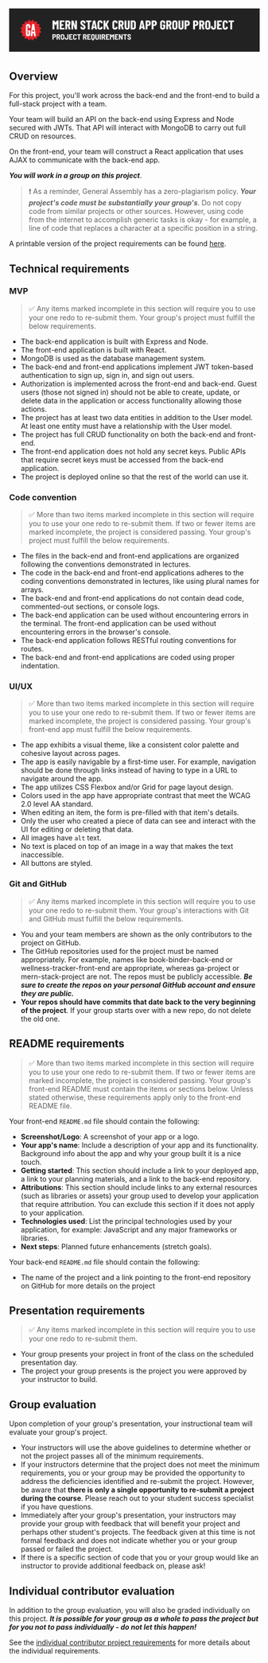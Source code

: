 # ![MERN Stack CRUD App Group Project - Project Requirements](./assets/hero.png)

## Overview

For this project, you'll work across the back-end and the front-end to build a full-stack project with a team.

Your team will build an API on the back-end using Express and Node secured with JWTs. That API will interact with MongoDB to carry out full CRUD on resources.

On the front-end, your team will construct a React application that uses AJAX to communicate with the back-end app.

***You will work in a group on this project***.

> ❗️ As a reminder, General Assembly has a zero-plagiarism policy. ***Your project's code must be substantially your group's***. Do not copy code from similar projects or other sources. However, using code from the internet to accomplish generic tasks is okay - for example, a line of code that replaces a character at a specific position in a string.

A printable version of the project requirements can be found [here](./assets/project-requirements.pdf).

## Technical requirements

### MVP

> ✅ Any items marked incomplete in this section will require you to use your one redo to re-submit them. Your group's project must fulfill the below requirements.

- The back-end application is built with Express and Node.
- The front-end application is built with React.
- MongoDB is used as the database management system.
- The back-end and front-end applications implement JWT token-based authentication to sign up, sign in, and sign out users.
- Authorization is implemented across the front-end and back-end. Guest users (those not signed in) should not be able to create, update, or delete data in the application or access functionality allowing those actions.
- The project has at least two data entities in addition to the User model. At least one entity must have a relationship with the User model.
- The project has full CRUD functionality on both the back-end and front-end.
- The front-end application does not hold any secret keys. Public APIs that require secret keys must be accessed from the back-end application.
- The project is deployed online so that the rest of the world can use it.

### Code convention

> ✅ More than two items marked incomplete in this section will require you to use your one redo to re-submit them. If two or fewer items are marked incomplete, the project is considered passing. Your group's project must fulfill the below requirements.

- The files in the back-end and front-end applications are organized following the conventions demonstrated in lectures.
- The code in the back-end and front-end applications adheres to the coding conventions demonstrated in lectures, like using plural names for arrays.
- The back-end and front-end applications do not contain dead code, commented-out sections, or console logs.
- The back-end application can be used without encountering errors in the terminal. The front-end application can be used without encountering errors in the browser's console.
- The back-end application follows RESTful routing conventions for routes.
- The back-end and front-end applications are coded using proper indentation.

### UI/UX

> ✅ More than two items marked incomplete in this section will require you to use your one redo to re-submit them. If two or fewer items are marked incomplete, the project is considered passing. Your group's front-end app must fulfill the below requirements.

- The app exhibits a visual theme, like a consistent color palette and cohesive layout across pages.
- The app is easily navigable by a first-time user. For example, navigation should be done through links instead of having to type in a URL to navigate around the app.
- The app utilizes CSS Flexbox and/or Grid for page layout design.
- Colors used in the app have appropriate contrast that meet the WCAG 2.0 level AA standard.
- When editing an item, the form is pre-filled with that item's details.
- Only the user who created a piece of data can see and interact with the UI for editing or deleting that data.
- All images have `alt` text.
- No text is placed on top of an image in a way that makes the text inaccessible.
- All buttons are styled.

### Git and GitHub

> ✅ Any items marked incomplete in this section will require you to use your one redo to re-submit them. Your group's interactions with Git and GitHub must fulfill the below requirements.

- You and your team members are shown as the only contributors to the project on GitHub.
- The GitHub repositories used for the project must be named appropriately. For example, names like book-binder-back-end or wellness-tracker-front-end are appropriate, whereas ga-project or mern-stack-project are not. The repos must be publicly accessible. ***Be sure to create the repos on your personal GitHub account and ensure they are public.***
- **Your repos should have commits that date back to the very beginning of the project**. If your group starts over with a new repo, do not delete the old one.

## README requirements

> ✅ More than two items marked incomplete in this section will require you to use your one redo to re-submit them. If two or fewer items are marked incomplete, the project is considered passing. Your group's front-end README must contain the items or sections below. Unless stated otherwise, these requirements apply only to the front-end README file.

Your front-end `README.md` file should contain the following:

- **Screenshot/Logo**: A screenshot of your app or a logo.
- **Your app's name**: Include a description of your app and its functionality. Background info about the app and why your group built it is a nice touch.
- **Getting started**: This section should include a link to your deployed app, a link to your planning materials, and a link to the back-end repository.
- **Attributions**: This section should include links to any external resources (such as libraries or assets) your group used to develop your application that require attribution. You can exclude this section if it does not apply to your application.
- **Technologies used**: List the principal technologies used by your application, for example: JavaScript and any major frameworks or libraries.
- **Next steps**: Planned future enhancements (stretch goals).

Your back-end `README.md` file should contain the following:

- The name of the project and a link pointing to the front-end repository on GitHub for more details on the project

## Presentation requirements

> ✅ Any items marked incomplete in this section will require you to use your one redo to re-submit them.

- Your group presents your project in front of the class on the scheduled presentation day.
- The project your group presents is the project you were approved by your instructor to build.

## Group evaluation

Upon completion of your group's presentation, your instructional team will evaluate your group's project.

- Your instructors will use the above guidelines to determine whether or not the project passes all of the minimum requirements.
- If your instructors determine that the project does not meet the minimum requirements, you or your group may be provided the opportunity to address the deficiencies identified and re-submit the project. However, be aware that **there is only a single opportunity to re-submit a project during the course**. Please reach out to your student success specialist if you have questions.
- Immediately after your group's presentation, your instructors may provide your group with feedback that will benefit your project and perhaps other student's projects. The feedback given at this time is not formal feedback and does not indicate whether you or your group passed or failed the project.
- If there is a specific section of code that you or your group would like an instructor to provide additional feedback on, please ask!

## Individual contributor evaluation

In addition to the group evaluation, you will also be graded individually on this project. ***It is possible for your group as a whole to pass the project but for you not to pass individually - do not let this happen!***

See the [individual contributor project requirements](../project-individual-contributor-requirements/README.md) for more details about the individual requirements.
